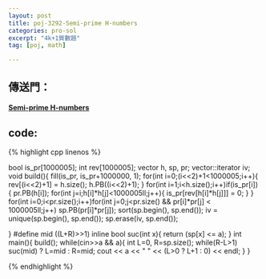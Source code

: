 ```yaml
---
layout: post
title: poj-3292-Semi-prime H-numbers
categories: pro-sol
excerpt: "4k+1質數題"
tag: [poj, math]

---
```


## 傳送門：

#### [Semi-prime H-numbers](http://poj.org/problem?id=3292)

## code:

{% highlight cpp linenos %}

bool is_pr[1000005];
int rev[1000005];
vector<ll> h, sp, pr;
vector<ll>::iterator iv;
void build(){
  fill(is_pr, is_pr+1000000, 1);
  for(int i=0;(i<<2)+1<1000005;i++){
    rev[(i<<2)+1] = h.size();
    h.PB((i<<2)+1);
  }
  for(int i=1;i<h.size();i++)if(is_pr[i]){
    pr.PB(h[i]);
    for(int j=i;h[i]*h[j]<1000005ll;j++){
      is_pr[rev[h[i]*h[j]]] = 0;
    }
  }
  for(int i=0;i<pr.size();i++)for(int j=0;j<pr.size() && pr[i]*pr[j] < 1000005ll;j++)
    sp.PB(pr[i]*pr[j]);
  sort(sp.begin(), sp.end());
  iv = unique(sp.begin(), sp.end());
  sp.erase(iv, sp.end());
  
}
#define mid ((L+R)>>1)
inline bool suc(int x){
  return (sp[x] <= a);
}
int main(){
  build();
  while(cin>>a && a){
    int L=0, R=sp.size();
    while(R-L>1)
      suc(mid) ? L=mid : R=mid;
    cout << a << " " << (L>0 ? L+1 : 0) << endl;
  }
}

{% endhighlight %}
